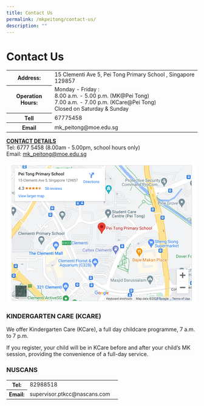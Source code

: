 ```yaml
---
title: Contact Us
permalink: /mkpeitong/contact-us/
description: ""
---
```

# Contact Us

<table>
<tbody><tr>
<th>Address:</th>
<td>15 Clementi Ave 5, Pei Tong Primary School , Singapore 129857</td>
</tr>
<tr>
<th>Operation Hours:</th>
<td>Monday - Friday :<br>
8.00 a.m. - 5.00 p.m. (MK@Pei Tong)<br>
7.00 a.m. - 7.00 p.m. (KCare@Pei Tong)<br>
Closed on Saturday &amp; Sunday
</td>
</tr>
<tr>
<th>Tell</th>
<td>67775458</td>
</tr>
	<tr>
<th>Email</th>
<td>mk_peitong@moe.edu.sg</td>
</tr>
	</tbody></table>



  

<b><u>CONTACT DETAILS</u></b><br>
Tel: 6777 5458 (8.00am - 5.00pm, school hours only)<br>
Email:&nbsp;[mk\_peitong@moe.edu.sg](mailto:mk_peitong@moe.edu.sg)  

  ![](/images/MK@Pei%20Tong/Contact%20us/school%20map.png)




### KINDERGARTEN CARE (KCARE)

We offer Kindergarten Care (KCare), a full day childcare programme, 7 a.m. to 7 p.m.

If you register, your child will be in KCare before and after your child’s MK session, providing the convenience of a full-day service.


### NUSCANS

<table>
<tbody><tr>
<th>Tel:</th>
<td>82988518</td>
</tr>
	<tr><th>Email:</th>
<td>supervisor.ptkcc@nascans.com</td><td>
</td></tr></tbody></table>